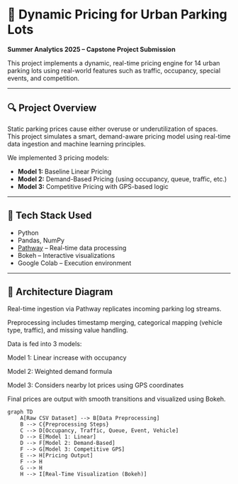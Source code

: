 # 🚗 Dynamic Pricing for Urban Parking Lots

**Summer Analytics 2025 – Capstone Project Submission**

This project implements a dynamic, real-time pricing engine for 14 urban parking lots using real-world features such as traffic, occupancy, special events, and competition.

---

## 🔍 Project Overview

Static parking prices cause either overuse or underutilization of spaces. This project simulates a smart, demand-aware pricing model using real-time data ingestion and machine learning principles.

We implemented 3 pricing models:
- **Model 1:** Baseline Linear Pricing
- **Model 2:** Demand-Based Pricing (using occupancy, queue, traffic, etc.)
- **Model 3:** Competitive Pricing with GPS-based logic

---

## 🧰 Tech Stack Used

- Python
- Pandas, NumPy
- [Pathway](https://pathway.com) – Real-time data processing
- Bokeh – Interactive visualizations
- Google Colab – Execution environment

---

## 🧱 Architecture Diagram
Real-time ingestion via Pathway replicates incoming parking log streams.

Preprocessing includes timestamp merging, categorical mapping (vehicle type, traffic), and missing value handling.

Data is fed into 3 models:

Model 1: Linear increase with occupancy

Model 2: Weighted demand formula

Model 3: Considers nearby lot prices using GPS coordinates

Final prices are output with smooth transitions and visualized using Bokeh.


```mermaid
graph TD
    A[Raw CSV Dataset] --> B[Data Preprocessing]
    B --> C{Preprocessing Steps}
    C --> D[Occupancy, Traffic, Queue, Event, Vehicle]
    D --> E[Model 1: Linear]
    D --> F[Model 2: Demand-Based]
    F --> G[Model 3: Competitive GPS]
    E --> H[Pricing Output]
    F --> H
    G --> H
    H --> I[Real-Time Visualization (Bokeh)]

